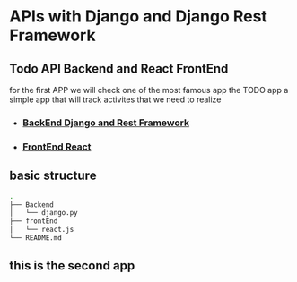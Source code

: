 
# APIs with Django and Django Rest Framework

## Todo API Backend and React FrontEnd

for the first APP we will check one of the most famous app the TODO app a simple app that will track activites that we need to realize

- ### [BackEnd Django and Rest Framework](https://github.com/ARRIOLALEO/DjangoRestAPIs/tree/main/todoapp/config)
- ### [FrontEnd React](https://github.com/ARRIOLALEO/DjangoRestAPIs/)


## basic structure


```bash
.
├── Backend
│   └── django.py
├── frontEnd
│   └── react.js
└── README.md
```

## this is the second app
